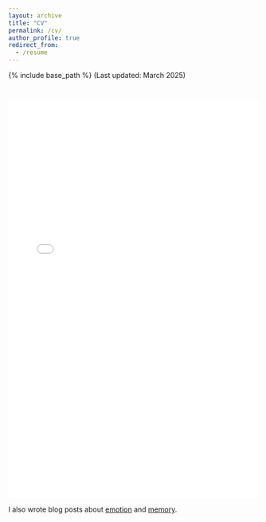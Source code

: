 ```yaml
---
layout: archive
title: "CV"
permalink: /cv/
author_profile: true
redirect_from:
  - /resume
---
```


{% include base_path %}
(Last updated: March 2025)
<iframe 
  src="{{ base_path }}/files/Yiling_Yun_CV_academic.pdf" 
  width="100%" 
  height="800px" 
  style="border: none; margin-top: 2em;">
</iframe>

I also wrote blog posts about [emotion](https://medium.com/@ucladsu/social-intelligence-emotion-prediction-in-videos-01f704a9bfbb) and [memory](https://www.psychologyinaction.org/remembering-history-the-personal-lens-of-collective-events/).


<!-- 
Education
======
* Ph.D in Version Control Theory, GitHub University, 2018 (expected)
* M.S. in Jekyll, GitHub University, 2014
* B.S. in GitHub, GitHub University, 2012

Work experience
======
* Spring 2024: Academic Pages Collaborator
  * GitHub University
  * Duties includes: Updates and improvements to template
  * Supervisor: The Users

* Fall 2015: Research Assistant
  * GitHub University
  * Duties included: Merging pull requests
  * Supervisor: Professor Hub

* Summer 2015: Research Assistant
  * GitHub University
  * Duties included: Tagging issues
  * Supervisor: Professor Git
  
Skills
======
* Skill 1
* Skill 2
  * Sub-skill 2.1
  * Sub-skill 2.2
  * Sub-skill 2.3
* Skill 3

Publications
======
  <ul>{% for post in site.publications reversed %}
    {% include archive-single-cv.html %}
  {% endfor %}</ul>
  
Talks
======
  <ul>{% for post in site.talks reversed %}
    {% include archive-single-talk-cv.html  %}
  {% endfor %}</ul>
  
Teaching
======
  <ul>{% for post in site.teaching reversed %}
    {% include archive-single-cv.html %}
  {% endfor %}</ul>
  
Service and leadership
======
* Currently signed in to 43 different slack teams -->
